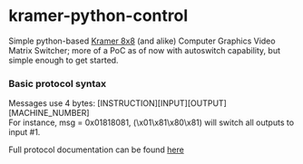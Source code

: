kramer-python-control
=====================

Simple python-based [Kramer 8x8](http://www.kramerelectronics.com/products/model.asp?pid=387) (and alike) Computer Graphics Video Matrix Switcher; more of a PoC as of now with autoswitch capability, but simple enough to get started.

### Basic protocol syntax
Messages use 4 bytes: [INSTRUCTION][INPUT][OUTPUT][MACHINE_NUMBER]  
For instance, msg = 0x01818081, (\x01\x81\x80\x81) will switch all outputs to input #1.

Full protocol documentation can be found [here](http://www.kramerelectronics.com/downloads/protocols/protocol_2000_rev0_51.pdf)
